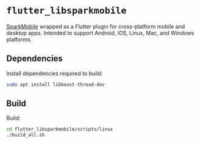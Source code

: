 # `flutter_libsparkmobile`
[SparkMobile](https://github.com/firoorg/sparkmobile) wrapped as a Flutter plugin for cross-platform mobile and desktop apps.  Intended to support Android, iOS, Linux, Mac, and Windows platforms.

## Dependencies
Install dependencies required to build:
```sh
sudo apt install libboost-thread-dev
```

## Build
Build:
```sh
cd flutter_libsparkmobile/scripts/linux
./build_all.sh
```
